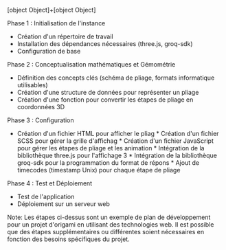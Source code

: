 [object Object]+[object Object] 

Phase 1 : Initialisation de l'instance

* Création d'un répertoire de travail
* Installation des dépendances nécessaires (three.js, groq-sdk)
* Configuration de base

Phase 2 : Conceptualisation mathématiques et Gémométrie

* Définition des concepts clés (schéma de pliage, formats informatique utilisables)
* Création d'une structure de données pour représenter un pliage
* Création d'une fonction pour convertir les étapes de pliage en coordonnées 3D

Phase 3 : Configuration 

* Création d'un fichier HTML pour afficher le pliag * Création d'un fichier SCSS pour gérer la grille d'affichag * Création d'un fichier JavaScript pour gérer les étapes de pliage et les animation * Intégration de la bibliothèque three.js pour l'affichage 3 * Intégration de la bibliothèque groq-sdk pour la programmation du format de répons * Ajout de timecodes (timestamp Unix) pour chaque étape de pliage

Phase 4 : Test et Déploiement

* Test de l'application
* Déploiement sur un serveur web

Note: Les étapes ci-dessus sont un exemple de plan de développement pour un projet d'origami en utilisant des technologies web. Il est possible que des étapes supplémentaires ou différentes soient nécessaires en fonction des besoins spécifiques du projet.
